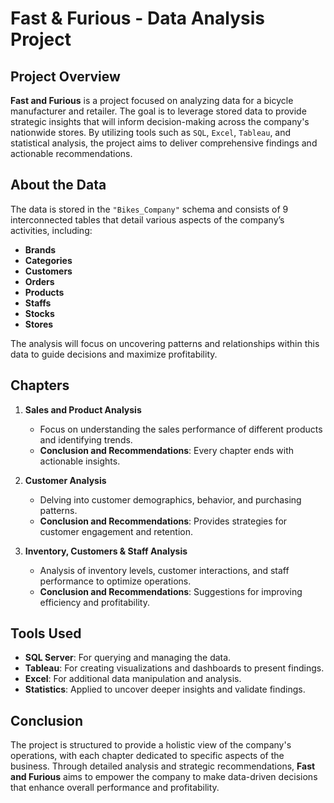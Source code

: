 # Fast & Furious - Data Analysis Project

## Project Overview

**Fast and Furious** is a project focused on analyzing data for a bicycle manufacturer and retailer. The goal is to leverage stored data to provide strategic insights that will inform decision-making across the company's nationwide stores. By utilizing tools such as `SQL`, `Excel`, `Tableau`, and statistical analysis, the project aims to deliver comprehensive findings and actionable recommendations.

## About the Data

The data is stored in the `"Bikes_Company"` schema and consists of 9 interconnected tables that detail various aspects of the company’s activities, including:

- **Brands**
- **Categories**
- **Customers**
- **Orders**
- **Products**
- **Staffs**
- **Stocks**
- **Stores**

The analysis will focus on uncovering patterns and relationships within this data to guide decisions and maximize profitability.

## Chapters

1. **Sales and Product Analysis**
   - Focus on understanding the sales performance of different products and identifying trends.
   - **Conclusion and Recommendations**: Every chapter ends with actionable insights.

2. **Customer Analysis**
   - Delving into customer demographics, behavior, and purchasing patterns.
   - **Conclusion and Recommendations**: Provides strategies for customer engagement and retention.

3. **Inventory, Customers & Staff Analysis**
   - Analysis of inventory levels, customer interactions, and staff performance to optimize operations.
   - **Conclusion and Recommendations**: Suggestions for improving efficiency and profitability.

## Tools Used

- **SQL Server**: For querying and managing the data.
- **Tableau**: For creating visualizations and dashboards to present findings.
- **Excel**: For additional data manipulation and analysis.
- **Statistics**: Applied to uncover deeper insights and validate findings.

## Conclusion

The project is structured to provide a holistic view of the company's operations, with each chapter dedicated to specific aspects of the business. Through detailed analysis and strategic recommendations, **Fast and Furious** aims to empower the company to make data-driven decisions that enhance overall performance and profitability.


